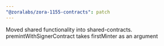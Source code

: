```yaml
---
"@zoralabs/zora-1155-contracts": patch
---
```


Moved shared functionality into shared-contracts. premintWithSignerContract takes firstMinter as an argument
